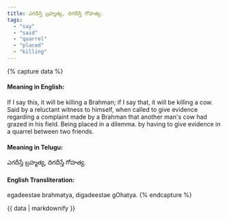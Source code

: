 ```yaml
---
title: ఎగదీస్తే బ్రహ్మత్య, దిగదీస్తే గోహత్య.
tags:
  - "say"
  - "said"
  - "quarrel"
  - "placed"
  - "killing"
---
```


{% capture data %}
#### Meaning in English:
If I say this, it will be killing a Brahman; if I say that, it will be killing a cow.
Said by a reluctant witness to himself, when called to give evidence regarding a complaint made by a Brahman that another man's cow had grazed in his field.
Being placed in a dilemma. by having to give evidence in a quarrel between two friends.

#### Meaning in Telugu:
ఎగదీస్తే బ్రహ్మత్య, దిగదీస్తే గోహత్య.

#### English Transliteration:
egadeestae brahmatya, digadeestae gOhatya.
{% endcapture %}

{{ data | markdownify }}

